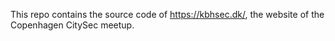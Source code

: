 This repo contains the source code of https://kbhsec.dk/, the website of the Copenhagen CitySec meetup.